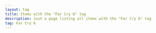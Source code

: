 ```yaml
---
layout: tag
title: Items with the "Far Cry 6" tag
description: Just a page listing all items with the "Far Cry 6" tag
tag: Far Cry 6
---
```


